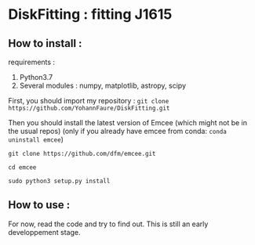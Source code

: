 # DiskFitting : fitting J1615

## How to install :
requirements :
1. Python3.7
2. Several modules : numpy, matplotlib, astropy, scipy

First, you should import my repository :
`git clone https://github.com/YohannFaure/DiskFitting.git`


Then you should install the latest version of Emcee (which might not be in the usual repos)
(only if you already have emcee from conda: `conda uninstall emcee`)


`git clone https://github.com/dfm/emcee.git`


`cd emcee`


`sudo python3 setup.py install`


## How to use :

For now, read the code and try to find out. This is still an early developpement stage.
